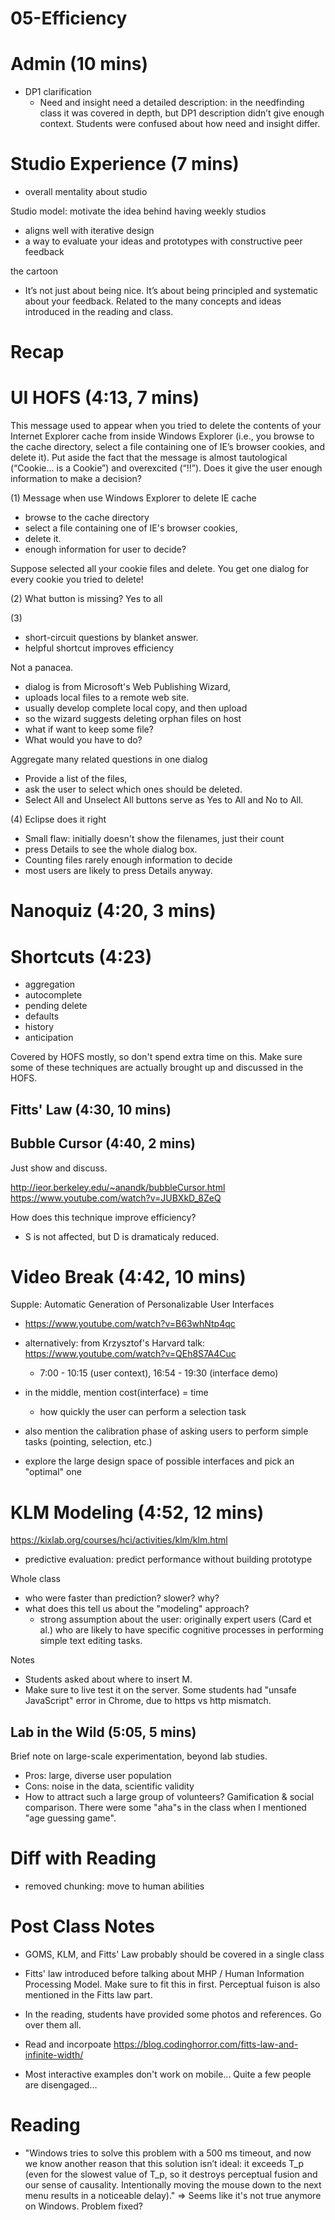 # 05-Efficiency

# Admin (10 mins)
- DP1 clarification
  - Need and insight need a detailed description: in the needfinding class it was covered in depth, but DP1 description didn’t give enough context. Students were confused about how need and insight differ.

# Studio Experience (7 mins)
- overall mentality about studio

Studio model: motivate the idea behind having weekly studios

- aligns well with iterative design
- a way to evaluate your ideas and prototypes with constructive peer feedback

the cartoon

- It’s not just about being nice. It’s about being principled and systematic about your feedback. Related to the many concepts and ideas introduced in the reading and class.


# Recap


# UI HOFS (4:13, 7 mins)

This message used to appear when you tried to delete the contents of your Internet Explorer cache from inside Windows Explorer (i.e., you browse to the cache directory, select a file containing one of IE’s browser cookies, and delete it).
Put aside the fact that the message is almost tautological (“Cookie… is a Cookie”) and overexcited (“!!”).  Does it give the user enough information to make a decision?

(1) Message when use Windows Explorer to delete IE cache

  * browse to the cache directory
  * select a file containing one of IE's browser cookies,
  * delete it.
  * enough information for user to decide?

Suppose selected all your cookie files and delete. You get one dialog for every cookie you tried to delete!  

(2) What button is missing? Yes to all 

(3)
  * short-circuit questions by blanket answer.  
  * helpful shortcut improves efficiency

Not a panacea. 

  * dialog is from Microsoft's Web Publishing Wizard, 
  * uploads local files to a remote web site.  
  * usually develop complete local copy, and then upload 
  * so the wizard suggests deleting orphan files on host
  * what if want to keep some file?
  * What would you have to do?

Aggregate many related questions in one dialog

*  Provide a list of the files, 
*  ask the user to select which ones should be deleted.  
*  Select All and Unselect All buttons serve as Yes to All and No to All.

(4) Eclipse does it right

*  Small flaw: initially doesn't show the filenames, just their count
*  press Details to see the whole dialog box. 
*  Counting files rarely enough information to decide 
*  most users are likely to press Details anyway.


# Nanoquiz (4:20, 3 mins)


# Shortcuts (4:23)

* aggregation
* autocomplete
* pending delete
* defaults
* history
* anticipation

Covered by HOFS mostly, so don't spend extra time on this. Make sure some of these techniques are actually brought up and discussed in the HOFS.


## Fitts' Law (4:30, 10 mins)

## Bubble Cursor (4:40, 2 mins)
Just show and discuss.

http://ieor.berkeley.edu/~anandk/bubbleCursor.html
https://www.youtube.com/watch?v=JUBXkD_8ZeQ

How does this technique improve efficiency?

- S is not affected, but D is dramaticaly reduced.



# Video Break (4:42, 10 mins)
Supple: Automatic Generation of Personalizable User Interfaces

- https://www.youtube.com/watch?v=B63whNtp4qc


- alternatively: from Krzysztof's Harvard talk: https://www.youtube.com/watch?v=QEh8S7A4Cuc
	- 7:00 - 10:15 (user context), 16:54 - 19:30 (interface demo)

- in the middle, mention cost(interface) = time
	- how quickly the user can perform a selection task
- also mention the calibration phase of asking users to perform simple tasks (pointing, selection, etc.)
- explore the large design space of possible interfaces and pick an "optimal" one



# KLM Modeling (4:52, 12 mins)
https://kixlab.org/courses/hci/activities/klm/klm.html

* predictive evaluation: predict performance without building prototype

Whole class

- who were faster than prediction? slower? why?
- what does this tell us about the "modeling" approach?
	- strong assumption about the user: originally expert users (Card et al.) who are likely to have specific cognitive processes in performing simple text editing tasks.

Notes
- Students asked about where to insert M.
- Make sure to live test it on the server. Some students had "unsafe JavaScript" error in Chrome, due to https vs http mismatch.

  
## Lab in the Wild (5:05, 5 mins)
Brief note on large-scale experimentation, beyond lab studies. 
- Pros: large, diverse user population
- Cons: noise in the data, scientific validity
- How to attract such a large group of volunteers? Gamification & social comparison. There were some "aha"s in the class when I mentioned "age guessing game".


# Diff with Reading
- removed chunking: move to human abilities

# Post Class Notes

- GOMS, KLM, and Fitts' Law probably should be covered in a single class
- Fitts' law introduced before talking about MHP / Human Information Processing Model. Make sure to fit this in first. Perceptual fuison is also mentioned in the Fitts law part.
- In the reading, students have provided some photos and references. Go over them all.
- Read and incorpoate https://blog.codinghorror.com/fitts-law-and-infinite-width/

- Most interactive examples don't work on mobile... Quite a few people are disengaged...

# Reading
- "Windows tries to solve this problem with a 500 ms timeout, and now we know another reason that this solution isn’t ideal: it exceeds T_p (even for the slowest value of T_p, so it destroys perceptual fusion and our sense of causality. Intentionally moving the mouse down to the next menu results in a noticeable delay)." => Seems like it's not true anymore on Windows. Problem fixed?


